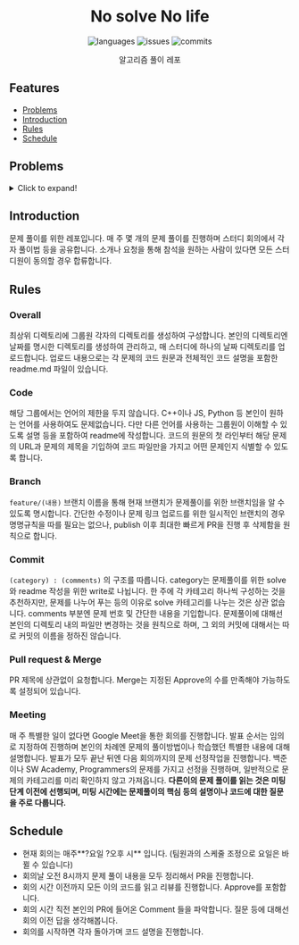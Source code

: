 <div align="center">

# No solve No life

![languages](https://img.shields.io/github/languages/count/TeamWon1/demo-repository)
![issues](https://img.shields.io/github/issues-pr/TeamWon1/demo-repository)
![commits](https://img.shields.io/github/commit-activity/m/TeamWon1/demo-repository)

알고리즘 풀이 레포

</div>

## Features

- [Problems](#Problems)
- [Introduction](#Introduction)
- [Rules](#Rules)
- [Schedule](#Schedule)

## Problems

<details>
  <summary>Click to expand!</summary>

### 250901

- [내려가기](https://www.acmicpc.net/problem/2096)
- [지름길](https://www.acmicpc.net/problem/1446)
- [퇴사](https://www.acmicpc.net/problem/14501)
- [동전 0](https://www.acmicpc.net/problem/11047)

<details>
  <summary>이전 주 문제들!</summary>

### 250818

- [회전 초밥](https://www.acmicpc.net/problem/2531)
- [테트로미노](https://www.acmicpc.net/problem/14500)
- [회의실 배정](https://www.acmicpc.net/problem/1931)
- [전화번호 목록](https://www.acmicpc.net/problem/5052)

### 250812

- [토마토](https://www.acmicpc.net/problem/7576)
- [두용액](https://www.acmicpc.net/problem/2470)
- [합분해](https://www.acmicpc.net/problem/2225)
- [연구소](https://www.acmicpc.net/problem/14502)

### 250805

- [효율적인 해킹](https://www.acmicpc.net/problem/1325)
- [정수삼각형](https://www.acmicpc.net/problem/1932)
- [Fly me to the Alpha Centauri](https://www.acmicpc.net/problem/1011)
- [01타일](https://www.acmicpc.net/problem/1904)

### 250729

- [ATM](https://www.acmicpc.net/problem/11399)
- [어린왕자](https://www.acmicpc.net/problem/1004)
- [DFS와 BFS](https://www.acmicpc.net/problem/1260)
- [두 수의 합](https://www.acmicpc.net/problem/3273)

### 250629

- [TEST](https://www.acmicpc.net/problem/17615)
- [TEST](https://www.acmicpc.net/problem/2096)
- [TEST](https://www.acmicpc.net/problem/20057)
- [TEST](https://www.acmicpc.net/problem/10942)
- [TEST](https://www.acmicpc.net/problem/15903)
</details>
</details>

## Introduction

문제 풀이를 위한 레포입니다. 매 주 몇 개의 문제 풀이를 진행하며 스터디 회의에서 각자 풀이법 등을 공유합니다. 소개나 요청을 통해 참석을 원하는 사람이 있다면 모든 스터디원이 동의할 경우 합류합니다.

## Rules

### Overall

최상위 디렉토리에 그룹원 각자의 디렉토리를 생성하여 구성합니다. 본인의 디렉토리엔 날짜를 명시한 디렉토리를 생성하여 관리하고, 매 스터디에 하나의 날짜 디렉토리를 업로드합니다. 업로드 내용으로는 각 문제의 코드 원문과 전체적인 코드 설명을 포함한 readme.md 파일이 있습니다.

### Code

해당 그룹에서는 언어의 제한을 두지 않습니다. C++이나 JS, Python 등 본인이 원하는 언어를 사용하여도 문제없습니다. 다만 다른 언어를 사용하는 그룹원이 이해할 수 있도록 설명 등을 포함하여 readme에 작성합니다. 코드의 원문의 첫 라인부터 해당 문제의 URL과 문제의 제목을 기입하여 코드 파일만을 가지고 어떤 문제인지 식별할 수 있도록 합니다.

### Branch

`feature/(내용)` 브랜치 이름을 통해 현재 브랜치가 문제풀이를 위한 브랜치임을 알 수 있도록 명시합니다. 간단한 수정이나 문제 링크 업로드를 위한 일시적인 브랜치의 경우 명명규칙을 따를 필요는 없으나, publish 이후 최대한 빠르게 PR을 진행 후 삭제함을 원칙으로 합니다.

### Commit

`(category) : (comments)` 의 구조를 따릅니다. category는 문제풀이를 위한 solve와 readme 작성을 위한 write로 나뉩니다. 한 주에 각 카테고리 하나씩 구성하는 것을 추천하지만, 문제를 나누어 푸는 등의 이유로 solve 카테고리를 나누는 것은 상관 없습니다. comments 부분엔 문제 번호 및 간단한 내용을 기입합니다. 문제풀이에 대해선 본인의 디렉토리 내의 파일만 변경하는 것을 원칙으로 하며, 그 외의 커밋에 대해서는 따로 커밋의 이름을 정하진 않습니다.

### Pull request & Merge

PR 제목에 상관없이 요청합니다. Merge는 지정된 Approve의 수를 만족해야 가능하도록 설정되어 있습니다.

### Meeting

매 주 특별한 일이 없다면 Google Meet을 통한 회의를 진행합니다. 발표 순서는 임의로 지정하여 진행하며 본인의 차례엔 문제의 풀이방법이나 학습했던 특별한 내용에 대해 설명합니다. 발표가 모두 끝난 뒤엔 다음 회의까지의 문제 선정작업을 진행합니다. 백준이나 SW Academy, Programmers의 문제를 가지고 선정을 진행하며, 일반적으로 문제의 카테고리를 미리 확인하지 않고 가져옵니다. **다른이의 문제 풀이를 읽는 것은 미팅단계 이전에 선행되며, 미팅 시간에는 문제풀이의 핵심 등의 설명이나 코드에 대한 질문을 주로 다룹니다.**

## Schedule

- 현재 회의는 매주**?요일 ?오후 시** 입니다. (팀원과의 스케줄 조정으로 요일은 바뀔 수 있습니다)
- 회의날 오전 8시까지 문제 풀이 내용을 모두 정리해서 PR을 진행합니다.
- 회의 시간 이전까지 모든 이의 코드를 읽고 리뷰를 진행합니다. Approve를 포함합니다.
- 회의 시간 직전 본인의 PR에 들어온 Comment 들을 파악합니다. 질문 등에 대해선 회의 이전 답을 생각해봅니다.
- 회의를 시작하면 각자 돌아가며 코드 설명을 진행합니다.
